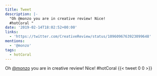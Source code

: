```yaml
---
title: Tweet
description: |-
  "Oh @monzo you are in creative review! Nice!
  #hotCoral "
date: '2019-02-14T18:02:52+00:00'
links:
  - 'https://twitter.com/CreativeReview/status/1096096763923099648'
mentions:
  - '@monzo'
tags:
  - hotCoral
---
```

Oh [@monzo](https://twitter.com/@monzo) you are in creative review! Nice!
#hotCoral 
      {{< tweet 0 0 >}}
    

